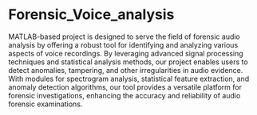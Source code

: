 # Forensic_Voice_analysis
MATLAB-based project is designed to serve the field of forensic audio analysis by offering a robust tool for identifying and analyzing various aspects of voice recordings. By leveraging advanced signal processing techniques and statistical analysis methods, our project enables users to detect anomalies, tampering, and other irregularities in audio evidence. With modules for spectrogram analysis, statistical feature extraction, and anomaly detection algorithms, our tool provides a versatile platform for forensic investigations, enhancing the accuracy and reliability of audio forensic examinations.
